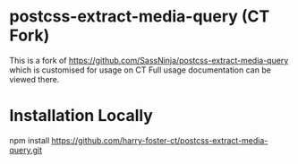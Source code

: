 # postcss-extract-media-query (CT Fork)
 This is a fork of https://github.com/SassNinja/postcss-extract-media-query which is customised for usage on CT
 Full usage documentation can be viewed there.
 
# Installation Locally
 npm install https://github.com/harry-foster-ct/postcss-extract-media-query.git
